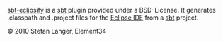 [sbt-eclipsify][1] is a [sbt][2] plugin provided under a BSD-License. It generates .classpath and .project files for the [Eclipse IDE][3] from a [sbt][2] project.

&copy; 2010 Stefan Langer, Element34

[1]: http://github.com/musk/SbtEclipsify
[2]: http://code.google.com/p/simple-build-tool
[3]: http://www.eclipse.org

